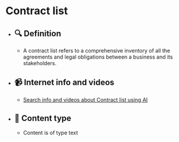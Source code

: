 # Contract list
- ## 🔍 Definition
  - A contract list refers to a comprehensive inventory of all the agreements and legal obligations between a business and its stakeholders.
- ## 📹 Internet info and videos
  - [Search info and videos about Contract list using AI](https://www.perplexity.ai/search?q=videos+about+Contract+list:+
)
- ## 📰 Content type 
  - Content is of type text
